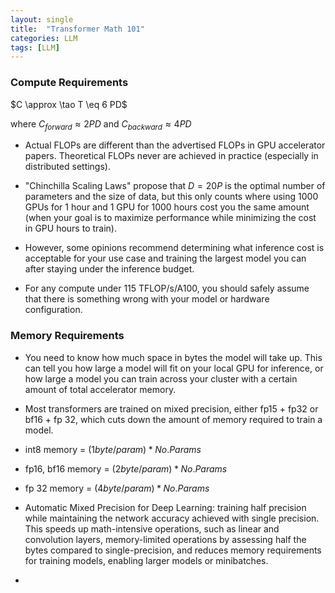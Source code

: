 ```yaml
---
layout: single
title:  "Transformer Math 101"
categories: LLM
tags: [LLM]
---
```


### Compute Requirements

$C \approx \tao T \eq 6 PD$

where $C_{forward} \approx 2 PD$ and $C_{backward} \approx 4 PD$

- Actual FLOPs are different than the advertised FLOPs in GPU accelerator papers. Theoretical FLOPs never are achieved in practice (especially in distributed settings).

- "Chinchilla Scaling Laws" propose that $D=20P$ is the optimal number of parameters and the size of data, but this only counts where using 1000 GPUs for 1 hour and 1 GPU for 1000 hours cost you the same amount (when your goal is to maximize performance while minimizing the cost in GPU hours to train).

- However, some opinions recommend determining what inference cost is acceptable for your use case and training the largest model you can after staying under the inference budget.

- For any compute under 115 TFLOP/s/A100, you should safely assume that there is something wrong with your model or hardware configuration.

### Memory Requirements

- You need to know how much space in bytes the model will take up. This can tell you how large a model will fit on your local GPU for inference, or how large a model you can train across your cluster with a certain amount of total accelerator memory.

- Most transformers are trained on mixed precision, either fp15 + fp32 or bf16 + fp 32, which cuts down the amount of memory required to train a model.

- int8 memory = $(1 byte/ param) * No.Params$
- fp16, bf16 memory = $(2 byte/ param) * No.Params$
- fp 32 memory = $(4 byte/ param) * No.Params$

- Automatic Mixed Precision for Deep Learning: training half precision while maintaining the network accuracy achieved with single precision. This speeds up math-intensive operations, such as linear and convolution layers, memory-limited operations by assessing half the bytes compared to single-precision, and reduces memory requirements for training models, enabling larger models or minibatches.

- 
